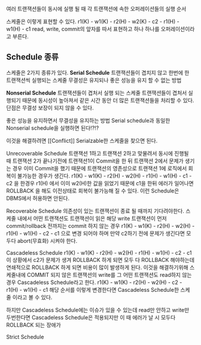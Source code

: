 여러 트랜잭션들이 동시에 실행 될 때 각 트랜잭션에 속한 오퍼레이션들의 실행 순서

스케줄은 이렇게 표현할 수 있다.
r1(K) - w1(K) - r2(H) - w2(K) - c2 - r1(H) - w1(H) - c1
read, write, commit의 앞자를 따서 표현하고 하나 하나를 오퍼레이션이라고 부른다.

## Schedule 종류
스케줄은 2가지 종류가 있다.
**Serial Schedule** 트랜잭션들이 겹치지 않고 한번에 한 트랜잭션씩 실행되는 스케줄
무결성은 유지되나 좋은 성능을 유지 할 수 없는 방법

**Nonserial Schedule** 트랜잭션들이 겹처서 실행 되는 스케줄
트랜잭션들이 겹처서 실행되기 때문에 동시성이 높아져서 같은 시간 동안 더 많은 트랜잭션들을 처리할 수 있다.
단점은 무결성 보장이 되지 않을 수 있다.

좋은 성능을 유지하면서 무결성을 유지하는 방법
Serial schedule과 동일한 Nonserial schedule을 실행하면 된다!?!?

이것을 해결하려면 [[Conflict]] Serialzable한 스케줄을 찾으면 된다.

Unrecoverable Schedule
트랜잭션 1하고 트랜잭션 2하고 맞물려서 동시에 진행될 때
트랜잭션 2가 끝나기전에 트랜잭션1이 Commit을 한 뒤 트랜잭션 2에서 문제가 생기는 경우
이미 Commit을 했기 때문에 트랜잭션의 영존성으로 트랜잭션 1에 로직에서 회복이 불가능한 경우가 생긴다.
r1(K) - w1(K) - r2(H) - w2(H) - r1(H) - w1(H) - c1 - c2 을 한경우
r1(H) 에서 이미 w2(H)한 값을 읽었기 때문에 c1을 한뒤 에러가 일어나면 ROLLBACK 을 해도 이전상태로 회복이 불가능해 질 수 있다.
이런 Schedule은 DBMS에서 허용하면 안된다.

Recoverable Schedule
의존성이 있는 트랜잭션이 종료 될 때까지 기다려야한다.
스케줄 내에서 어떤 트랜잭션도 트랜잭션이 읽은 해당 write 트랜잭션이  먼저 commit/rollback 전까지는 commit 하지 않는 경우
r1(K) - w1(K) - r2(H) - w2(H) - r1(H) - w1(H) - c2 - c1 으로 변경 되어야 하며
만약 c2하기 전에 문제가 생긴다면 모두다 abort(무효화) 시켜야 한다.

Cascadeless Schedule
r1(K) - w1(K) - r2(H) - w2(H) - r1(H) - w1(H) - c2 - c1
이 상황에서 c2가 문제가 생겨 ROLLBACK 하게 되면 모두 다 ROLLBACK 해야하는데 연쇄적으로 ROLLBACK 하게 되면 비용이 많이 발생하게 된다.
이것을 해결하기위해
스케줄내에 COMMIT 되지 않은 트랜잭션의 write를 그 어떤 트랜잭션도 read하지 않는 경우 
Cascadeless Schedule라고 한다.
r1(K) - w1(K) - r2(H) - w2(H) - c2 - r1(H) - w1(H) - c1
해당 순서를 이렇게 변경한다면 Cascadeless Schedule한 스케줄 이라고 볼 수 있다.

하지만 Cascadeless Schedule에는 이슈가 있을 수 있는데
read만 안하고 write만 두번한다면 Cascadeless Schedule은 적용되지만 이 때 에러가 날 시 모두다 ROLLBACK 되는 장애가 


Strict Schedule




